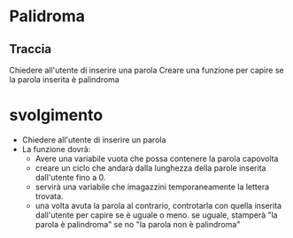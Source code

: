 # Palidroma

## Traccia
Chiedere all'utente di inserire una parola
Creare una funzione per capire se la parola inserita è palindroma

# svolgimento
- Chiedere all'utente di inserire un parola
- La funzione dovrà:
    - Avere una variabile vuota che possa contenere la parola capovolta
    - creare un ciclo che andarà dalla lunghezza della parole inserita dall'utente fino a 0.
    - servirà una variabile che imagazzini temporaneamente la lettera trovata.
    - una volta avuta la parola al contrario, controtarla con quella inserita dall'utente per capire se è uguale o meno.
    se uguale, stamperà "la parola è palindroma" se no "la parola non è palindroma"
